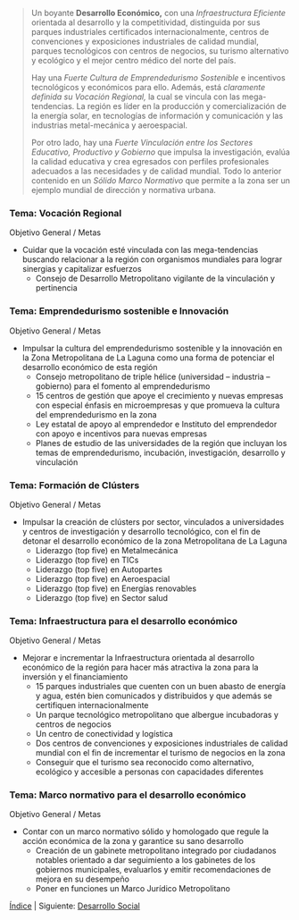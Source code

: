 
> Un boyante **Desarrollo Económico,** con una _Infraestructura Eficiente_ orientada al desarrollo y la competitividad, distinguida por sus parques industriales certificados internacionalmente, centros de convenciones y exposiciones industriales de calidad mundial, parques tecnológicos con centros de negocios, su turismo alternativo y ecológico y el mejor centro médico del norte del país.
>
> Hay una _Fuerte Cultura de Emprendedurismo Sostenible_ e incentivos tecnológicos y económicos para ello. Además, está _claramente definida su Vocación Regional,_ la cual se vincula con las mega-tendencias. La región es líder en la producción y comercialización de la energía solar, en tecnologías de información y comunicación y las industrias metal-mecánica y aeroespacial.
>
> Por otro lado, hay una _Fuerte Vinculación entre los Sectores Educativo, Productivo y Gobierno_ que impulsa la investigación, evalúa la calidad educativa y crea egresados con perfiles profesionales adecuados a las necesidades y de calidad mundial. Todo lo anterior contenido en un _Sólido Marco Normativo_ que permite a la zona ser un ejemplo mundial de dirección y normativa urbana.

### Tema: Vocación Regional

Objetivo General / Metas

* Cuidar que la vocación esté vinculada con las mega-tendencias buscando relacionar a la región con organismos mundiales para lograr sinergias y capitalizar esfuerzos
    * Consejo de Desarrollo Metropolitano vigilante de la vinculación y pertinencia

### Tema: Emprendedurismo sostenible e Innovación

Objetivo General / Metas

* Impulsar la cultura del emprendedurismo sostenible y la innovación en la Zona Metropolitana de La Laguna como una forma de potenciar el desarrollo económico de esta región
    * Consejo metropolitano de triple hélice (universidad – industria – gobierno) para el fomento al emprendedurismo
    * 15 centros de gestión que apoye el crecimiento y nuevas empresas con especial énfasis en microempresas y que promueva la cultura del emprendedurismo en la zona
    * Ley estatal de apoyo al emprendedor e Instituto del emprendedor con apoyo e incentivos para nuevas empresas
    * Planes de estudio de las universidades de la región que incluyan los temas de emprendedurismo, incubación, investigación, desarrollo y vinculación

### Tema: Formación de Clústers

Objetivo General / Metas

* Impulsar la creación de clústers por sector, vinculados a universidades y centros de investigación y desarrollo tecnológico, con el fin de detonar el desarrollo económico de la zona Metropolitana de La Laguna
    * Liderazgo (top five) en Metalmecánica
    * Liderazgo (top five) en TICs
    * Liderazgo (top five) en Autopartes
    * Liderazgo (top five) en Aeroespacial
    * Liderazgo (top five) en Energías renovables
    * Liderazgo (top five) en Sector salud

### Tema: Infraestructura para el desarrollo económico

Objetivo General / Metas

* Mejorar e incrementar la Infraestructura orientada al desarrollo económico de la región para hacer más atractiva la zona para la inversión y el financiamiento
    * 15 parques industriales que cuenten con un buen abasto de energía y agua, estén bien comunicados y distribuidos y que además se certifiquen internacionalmente
    * Un parque tecnológico metropolitano que albergue incubadoras y centros de negocios
    * Un centro de conectividad y logística
    * Dos centros de convenciones y exposiciones industriales de calidad mundial con el fin de incrementar el turismo de negocios en la zona
    * Conseguir que el turismo sea reconocido como alternativo, ecológico y accesible a personas con capacidades diferentes

### Tema: Marco normativo para el desarrollo económico

Objetivo General / Metas

* Contar con un marco normativo sólido y homologado que regule la acción económica de la zona y garantice su sano desarrollo
    * Creación de un gabinete metropolitano integrado por ciudadanos notables orientado a dar seguimiento a los gabinetes de los gobiernos municipales, evaluarlos y emitir recomendaciones de mejora en su desempeño
    * Poner en funciones un Marco Jurídico Metropolitano

[Índice](indice.html) | Siguiente: [Desarrollo Social](vision-desarrollo-social.html)
